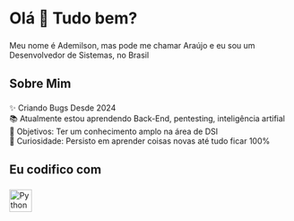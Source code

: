 <h1 align="left">Olá 👋 Tudo bem?</h1>

###

<p align="left">Meu nome é Ademilson, mas pode me chamar Araújo e eu sou um Desenvolvedor de Sistemas, no Brasil</p>

###

<h2 align="left">Sobre Mim</h2>

###

<p align="left">✨ Criando Bugs Desde 2024<br>📚 Atualmente estou aprendendo Back-End, pentesting, inteligência artifial<br>🎯 Objetivos: Ter um conhecimento amplo na área de DSI<br>🎲 Curiosidade: Persisto em aprender coisas novas até tudo ficar 100%</p>

###

<h2 align="left">Eu codifico com </h2>

###

<div align="left">
  <img src="https://cdn.jsdelivr.net/gh/devicons/devicon/icons/python/python-original.svg" height="40" alt="Python logo"  />
  <img width="12" />
</div>

###
